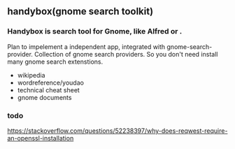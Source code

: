 ## handybox(gnome search toolkit)

### Handybox is search tool for Gnome, like Alfred or .
Plan to impelement a independent app, integrated with gnome-search-provider.
Collection of gnome search providers. So you don't need install many gnome search extenstions.  
  - wikipedia
  - wordreference/youdao
  - technical cheat sheet
  - gnome documents


### todo

https://stackoverflow.com/questions/52238397/why-does-reqwest-require-an-openssl-installation
